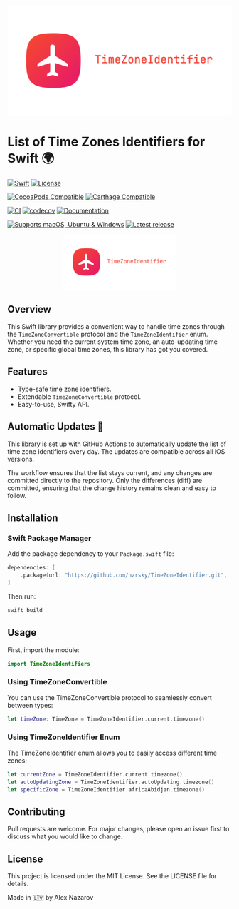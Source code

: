 ![TimeZoneIdentifier](image.png)

# List of Time Zones Identifiers for Swift 🌍

[![Swift](https://img.shields.io/badge/Swift-5.9-brightgreen.svg)](https://swift.org)
[![License](https://img.shields.io/badge/license-MIT-blue.svg)](https://github.com/nzrsky/TimeZoneIdentifier/blob/main/LICENSE)

[![CocoaPods Compatible](https://img.shields.io/cocoapods/v/TimeZoneIdentifier.svg)](https://img.shields.io/cocoapods/v/TimeZoneIdentifier.svg)
[![Carthage Compatible](https://img.shields.io/badge/Carthage-compatible-4BC51D.svg?style=flat)](https://github.com/Carthage/Carthage)

[![CI](https://github.com/nzrsky/TimeZoneIdentifier/actions/workflows/build-test.yml/badge.svg)](https://github.com/nzrsky/TimeZoneIdentifier/actions/workflows/build-test.yml?query=branch%3Amain+)
[![codecov](https://codecov.io/gh/nzrsky/TimeZoneIdentifier/graph/badge.svg?token=kET1T95mW9)](https://codecov.io/gh/nzrsky/TimeZoneIdentifier)
[![Documentation](https://raw.githubusercontent.com/nzrsky/TimeZoneIdentifier/gh-pages/badge.svg)](https://nzrsky.github.io/TimeZoneIdentifier)

[![Supports macOS, Ubuntu & Windows](https://img.shields.io/badge/platform-macOS%20%7C%20Ubuntu%20%7C%20iOS%20%7C%20watchOS%20%7C%20tvOS%20%7C%20visionOS-lightgray)]()
[![Latest release](https://img.shields.io/github/v/release/nzrsky/TimeZoneIdentifier?sort=semver)]()


<div align="center">
  <img src="image.png" alt="" style="display: inline-block;" width="50%">
</div>

## Overview

This Swift library provides a convenient way to handle time zones through the `TimeZoneConvertible` protocol and the `TimeZoneIdentifier` enum. Whether you need the current system time zone, an auto-updating time zone, or specific global time zones, this library has got you covered.

## Features

- Type-safe time zone identifiers.
- Extendable `TimeZoneConvertible` protocol.
- Easy-to-use, Swifty API.

## Automatic Updates 🔄

This library is set up with GitHub Actions to automatically update the list of time zone identifiers every day. The updates are compatible across all iOS versions.

The workflow ensures that the list stays current, and any changes are committed directly to the repository. Only the differences (diff) are committed, ensuring that the change history remains clean and easy to follow.
  
## Installation

### Swift Package Manager

Add the package dependency to your `Package.swift` file:

```swift
dependencies: [
    .package(url: "https://github.com/nzrsky/TimeZoneIdentifier.git", from: "1.0.0")
]
```

Then run:

```bash
swift build
```

## Usage
First, import the module:

```swift
import TimeZoneIdentifiers
```

### Using TimeZoneConvertible
You can use the TimeZoneConvertible protocol to seamlessly convert between types:

```swift
let timeZone: TimeZone = TimeZoneIdentifier.current.timezone()
```

### Using TimeZoneIdentifier Enum
The TimeZoneIdentifier enum allows you to easily access different time zones:

```swift
let currentZone = TimeZoneIdentifier.current.timezone()
let autoUpdatingZone = TimeZoneIdentifier.autoUpdating.timezone()
let specificZone = TimeZoneIdentifier.africaAbidjan.timezone()
```

## Contributing
Pull requests are welcome. For major changes, please open an issue first to discuss what you would like to change.

## License
This project is licensed under the MIT License. See the LICENSE file for details.

Made in 🇱🇻 by Alex Nazarov